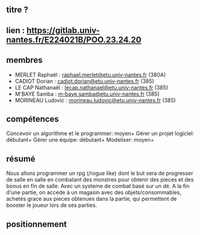 ## titre ?

## lien : https://gitlab.univ-nantes.fr/E224021B/POO.23.24.20

## membres
- MERLET Raphaël : raphael.merlet@etu.univ-nantes.fr (380A)
- CADIOT Dorian : cadiot.dorian@etu.univ-nantes.fr (385)
- LE CAP Nathanaël : lecap.nathanael@etu.univ-nantes.fr (385)
- M'BAYE Samba : m-baye.samba@etu.univ-nantes.fr (385)
- MORINEAU Ludovic : morineau.ludovic@etu.univ-nantes.fr (385)

## compétences
Concevoir un algorithme et le programmer: moyen+
Gérer un projet logiciel: débutant+
Gérer une équipe: débutant+
Modeliser: moyen+
## résumé
Nous allons programmer un rpg (/rogue like) dont le but sera de progresser de salle en salle en combatant des monstres pour obtenir des pieces et des bonus en fin de salle. Avec un systeme de combat basé sur un dé. A la fin d'une partie, on accede à un magasin avec des objets/consommables, achetés grace aux pieces obtenues dans la partie, qui permettent de booster le joueur lors de ses parties.
## positionnement
